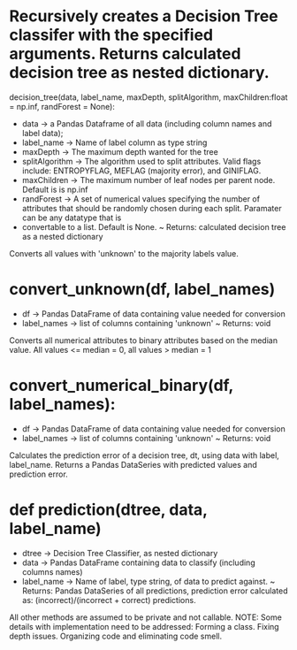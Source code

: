 # Recursively creates a Decision Tree classifer with the specified arguments. Returns calculated decision tree as nested dictionary.

 decision_tree(data, label_name, maxDepth, splitAlgorithm, maxChildren:float = np.inf, randForest = None): 
* data -> a Pandas Dataframe of all data (including column names and label data); 
* label_name -> Name of label column as type string
* maxDepth -> The maximum depth wanted for the tree
* splitAlgorithm -> The algorithm used to split attributes. Valid flags include: ENTROPYFLAG, MEFLAG (majority error), and GINIFLAG.
* maxChildren -> The maximum number of leaf nodes per parent node. Default is is np.inf
* randForest -> A set of numerical values specifying the number of attributes that should be randomly chosen during each split. Paramater can be any datatype that is 
* convertable to a list. Default is None.
~ Returns: calculated decision tree as a nested dictionary

Converts all values with 'unknown' to the majority labels value.
# convert_unknown(df, label_names)
* df -> Pandas DataFrame of data containing value needed for conversion
* label_names -> list of columns containing 'unknown'
~ Returns: void

Converts all numerical attributes to binary attributes based on the median value. All values <= median = 0, all values > median = 1
# convert_numerical_binary(df, label_names):
* df -> Pandas DataFrame of data containing value needed for conversion
* label_names -> list of columns containing 'unknown'
~ Returns: void

Calculates the prediction error of a decision tree, dt, using data with label, label_name. Returns a Pandas DataSeries with predicted values and prediction error.
# def prediction(dtree, data, label_name)
* dtree -> Decision Tree Classifier, as nested dictionary
* data -> Pandas DataFrame containing data to classify (including columns names)
* label_name -> Name of label, type string, of data to predict against.
~ Returns: Pandas DataSeries of all predictions, prediction error calculated as: (incorrect)/(incorrect + correct) predictions.


All other methods are assumed to be private and not callable.
NOTE: Some details with implementation need to be addressed: Forming a class. Fixing depth issues. Organizing code and eliminating code smell.
